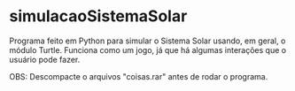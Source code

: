 # simulacaoSistemaSolar
Programa feito em Python para simular o Sistema Solar usando, em geral, o módulo Turtle. Funciona como um jogo, já que há algumas interações que o usuário pode fazer. 

OBS: Descompacte o arquivos "coisas.rar" antes de rodar o programa.
